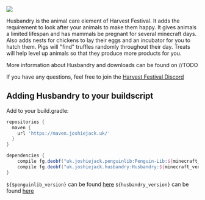 ![](src/main/resources/assets/harvestfestival/logo.png)

Husbandry is the animal care element of Harvest Festival. It adds the requirement to look after your animals to make them happy. It gives animals a limited lifespan and has mammals be pregnant for several minecraft days. Also adds nests for chickens to lay their eggs and an incubator for you to hatch them. Pigs will "find" truffles randomly throughout their day. Treats will help level up animals so that they produce more products for you.

More information about Husbandry and downloads can be found on //TODO

If you have any questions, feel free to join the [Harvest Festival Discord](https://discord.gg/MRZAyze)

Adding Husbandry to your buildscript
---
Add to your build.gradle:
```gradle
repositories {
  maven {
    url 'https://maven.joshiejack.uk/'
  }
}

dependencies {
    compile fg.deobf("uk.joshiejack.penguinlib:Penguin-Lib:${minecraft_version}-${penguinlib_version}")
    compile fg.deobf("uk.joshiejack.husbandry:Husbandry:${minecraft_version}-${husbandry_version}")
}
```

`${$penguinlib_version}` can be found [here](https://maven.joshiejack.uk/uk/joshiejack/penguinlib/Penguin-Lib/)
`${husbandry_version}` can be found [here](https://maven.joshiejack.uk/uk/joshiejack/husbandry/Husbandry/)
